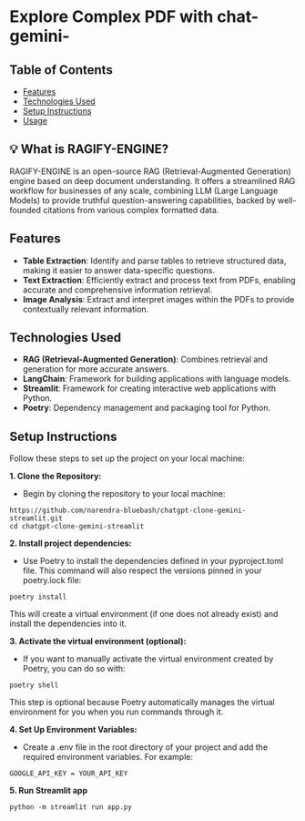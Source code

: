 # Explore Complex PDF with chat-gemini-

## Table of Contents

- [Features](#features)
- [Technologies Used](#technologies-used)
- [Setup Instructions](#setup-instructions)
- [Usage](#usage)

## 💡 What is RAGIFY-ENGINE?

RAGIFY-ENGINE is an open-source RAG (Retrieval-Augmented Generation) engine based on deep document understanding. It offers a streamlined RAG workflow for businesses of any scale, combining LLM (Large Language Models) to provide truthful question-answering capabilities, backed by well-founded citations from various complex formatted data.




## Features
- **Table Extraction**: Identify and parse tables to retrieve structured data, making it easier to answer data-specific questions.
- **Text Extraction**: Efficiently extract and process text from PDFs, enabling accurate and comprehensive information retrieval.
- **Image Analysis**: Extract and interpret images within the PDFs to provide contextually relevant information.

## Technologies Used
- **RAG (Retrieval-Augmented Generation)**: Combines retrieval and generation for more accurate answers.
- **LangChain**: Framework for building applications with language models.
- **Streamlit**: Framework for creating interactive web applications with Python.
- **Poetry**: Dependency management and packaging tool for Python.

## Setup Instructions

Follow these steps to set up the project on your local machine:

**1. Clone the Repository:**
- Begin by cloning the repository to your local machine:
```
https://github.com/narendra-bluebash/chatgpt-clone-gemini-streamlit.git
cd chatgpt-clone-gemini-streamlit
```

**2. Install project dependencies:**
- Use Poetry to install the dependencies defined in your pyproject.toml file. This command will also respect the versions pinned in your poetry.lock file:
```
poetry install
```
This will create a virtual environment (if one does not already exist) and install the dependencies into it.


**3. Activate the virtual environment (optional):**
- If you want to manually activate the virtual environment created by Poetry, you can do so with:
```
poetry shell
```
This step is optional because Poetry automatically manages the virtual environment for you when you run commands through it.


**4. Set Up Environment Variables:**
- Create a .env file in the root directory of your project and add the required environment variables. For example:
```
GOOGLE_API_KEY = YOUR_API_KEY
```

**5. Run Streamlit app**
```
python -m streamlit run app.py
```
